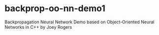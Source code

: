 # backprop-oo-nn-demo1
Backpropagation Neural Network Demo based on Object-Oriented Neural Networks in C++ by Joey Rogers
